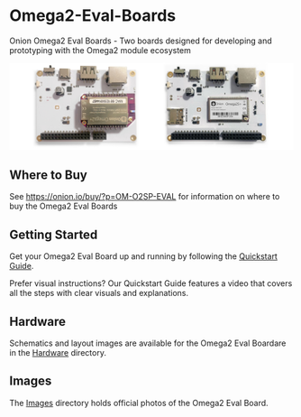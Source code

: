 # Omega2-Eval-Boards
Onion Omega2 Eval Boards - Two boards designed for developing and prototyping with the Omega2 module ecosystem

![Omega2 Eval Board beside Omega2S Eval Board](./Images/omega2-eval-boards-side-by-side.jpeg)

## Where to Buy

See https://onion.io/buy/?p=OM-O2SP-EVAL for information on where to buy the Omega2 Eval Boards

## Getting Started

Get your Omega2 Eval Board up and running by following the [Quickstart Guide](https://documentation.onioniot.com/quickstart/intro). 

Prefer visual instructions? Our Quickstart Guide features a video that covers all the steps with clear visuals and explanations.

## Hardware

Schematics and layout images are available for the Omega2 Eval Boardare in the [Hardware](./Hardware) directory.

## Images

The [Images](./Images) directory holds official photos of the Omega2 Eval Board.


<!-- ## Pin-Outs

TODO: add pinout images and link here -->

